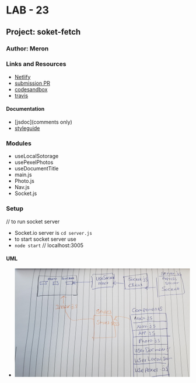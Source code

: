 # LAB - 23

## Project: soket-fetch

### Author: Meron

### Links and Resources
* [Netlify](https://modest-kepler-1e24ae.netlify.com)
* [submission PR](https://github.com/meron-401n14/lab-23/pull/2)
* [codesandbox](https://codesandbox.io/s/vigorous-haze-o047e)
* [travis](https://travis-ci.com/meron-401n14/lab-23/builds/149921335)


#### Documentation
* [jsdoc](comments only)
* [styleguide](https://github.com/shri/JSDoc-Style-Guide#functions)


### Modules
* useLocalSotorage
* usePexelPhotos
* useDocumentTitle
* main.js
* Photo.js
* Nav.js
* Socket.js



### Setup
// to run socket server
* Socket.io server is  `cd server.js `
* to start socket server use 
* `node start`  // localhost:3005 


#### UML
* ![UML](UML.jpg)





